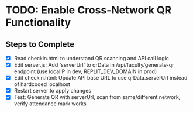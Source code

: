 # TODO: Enable Cross-Network QR Functionality

## Steps to Complete
- [x] Read checkin.html to understand QR scanning and API call logic
- [x] Edit server.js: Add 'serverUrl' to qrData in /api/faculty/generate-qr endpoint (use localIP in dev, REPLIT_DEV_DOMAIN in prod)
- [x] Edit checkin.html: Update API base URL to use qrData.serverUrl instead of hardcoded localhost
- [x] Restart server to apply changes
- [x] Test: Generate QR with serverUrl, scan from same/different network, verify attendance mark works

